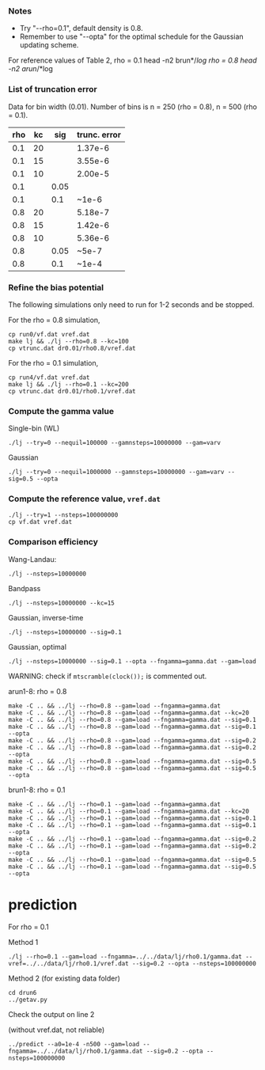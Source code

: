 ### Notes

* Try "--rho=0.1", default density is 0.8.
* Remember to use "--opta" for the optimal schedule for the Gaussian updating scheme.


For reference values of Table 2,
rho = 0.1
head -n2 brun*/*log
rho = 0.8
head -n2 arun*/*log


### List of truncation error

Data for bin width (0.01).
Number of bins is n = 250 (rho = 0.8), n = 500 (rho = 0.1).

 rho  | kc | sig  |trunc. error
------|----|------|--------
 0.1  | 20 |      | 1.37e-6
 0.1  | 15 |      | 3.55e-6
 0.1  | 10 |      | 2.00e-5
 0.1  |    | 0.05 |
 0.1  |    | 0.1  | ~1e-6
 0.8  | 20 |      | 5.18e-7
 0.8  | 15 |      | 1.42e-6
 0.8  | 10 |      | 5.36e-6
 0.8  |    | 0.05 | ~5e-7
 0.8  |    | 0.1  | ~1e-4

### Refine the bias potential

The following simulations only need to run for 1-2 seconds and be stopped.

For the rho = 0.8 simulation,
```
cp run0/vf.dat vref.dat
make lj && ./lj --rho=0.8 --kc=100
cp vtrunc.dat dr0.01/rho0.8/vref.dat
```

For the rho = 0.1 simulation,
```
cp run4/vf.dat vref.dat
make lj && ./lj --rho=0.1 --kc=200
cp vtrunc.dat dr0.01/rho0.1/vref.dat
```

### Compute the gamma value

Single-bin (WL)
```
./lj --try=0 --nequil=100000 --gamnsteps=10000000 --gam=varv
```

Gaussian
```
./lj --try=0 --nequil=1000000 --gamnsteps=10000000 --gam=varv --sig=0.5 --opta
```

### Compute the reference value, `vref.dat`

```
./lj --try=1 --nsteps=100000000
cp vf.dat vref.dat
```

### Comparison efficiency


Wang-Landau:
```
./lj --nsteps=10000000
```
Bandpass
```
./lj --nsteps=10000000 --kc=15
```
Gaussian, inverse-time
```
./lj --nsteps=10000000 --sig=0.1
```
Gaussian, optimal
```
./lj --nsteps=10000000 --sig=0.1 --opta --fngamma=gamma.dat --gam=load
```


WARNING: check if `mtscramble(clock());` is commented out.


arun1-8: rho = 0.8
```
make -C .. && ../lj --rho=0.8 --gam=load --fngamma=gamma.dat
make -C .. && ../lj --rho=0.8 --gam=load --fngamma=gamma.dat --kc=20
make -C .. && ../lj --rho=0.8 --gam=load --fngamma=gamma.dat --sig=0.1
make -C .. && ../lj --rho=0.8 --gam=load --fngamma=gamma.dat --sig=0.1 --opta
make -C .. && ../lj --rho=0.8 --gam=load --fngamma=gamma.dat --sig=0.2
make -C .. && ../lj --rho=0.8 --gam=load --fngamma=gamma.dat --sig=0.2 --opta
make -C .. && ../lj --rho=0.8 --gam=load --fngamma=gamma.dat --sig=0.5
make -C .. && ../lj --rho=0.8 --gam=load --fngamma=gamma.dat --sig=0.5 --opta
```

brun1-8: rho = 0.1
```
make -C .. && ../lj --rho=0.1 --gam=load --fngamma=gamma.dat
make -C .. && ../lj --rho=0.1 --gam=load --fngamma=gamma.dat --kc=20
make -C .. && ../lj --rho=0.1 --gam=load --fngamma=gamma.dat --sig=0.1
make -C .. && ../lj --rho=0.1 --gam=load --fngamma=gamma.dat --sig=0.1 --opta
make -C .. && ../lj --rho=0.1 --gam=load --fngamma=gamma.dat --sig=0.2
make -C .. && ../lj --rho=0.1 --gam=load --fngamma=gamma.dat --sig=0.2 --opta
make -C .. && ../lj --rho=0.1 --gam=load --fngamma=gamma.dat --sig=0.5
make -C .. && ../lj --rho=0.1 --gam=load --fngamma=gamma.dat --sig=0.5 --opta
```

# prediction

For rho = 0.1

Method 1
```
./lj --rho=0.1 --gam=load --fngamma=../../data/lj/rho0.1/gamma.dat --vref=../../data/lj/rho0.1/vref.dat --sig=0.2 --opta --nsteps=100000000
```

Method 2 (for existing data folder)
```
cd drun6
../getav.py
```
Check the output on line 2

(without vref.dat, not reliable)
```
../predict --a0=1e-4 -n500 --gam=load --fngamma=../../data/lj/rho0.1/gamma.dat --sig=0.2 --opta --nsteps=100000000
```

